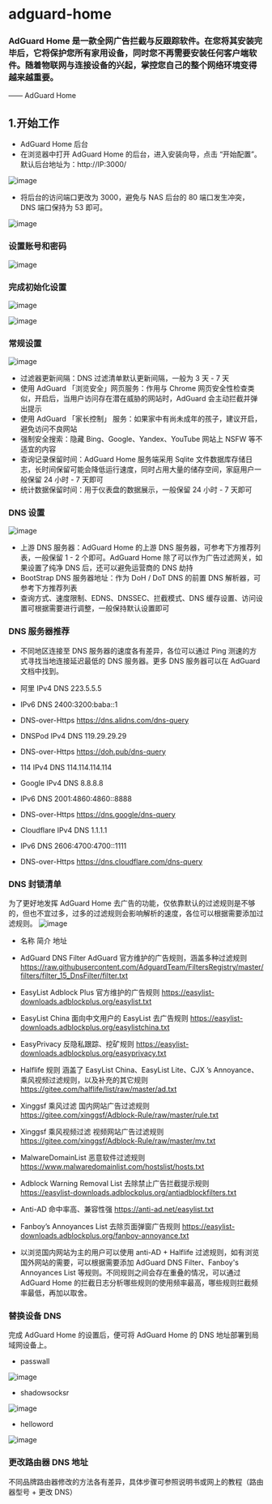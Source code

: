 # adguard-home
### AdGuard Home 是一款全网广告拦截与反跟踪软件。在您将其安装完毕后，它将保护您所有家用设备，同时您不再需要安装任何客户端软件。随着物联网与连接设备的兴起，掌控您自己的整个网络环境变得越来越重要。    
—— AdGuard Home

## 1.开始工作
- AdGuard Home 后台
- 在浏览器中打开 AdGuard Home 的后台，进入安装向导，点击 “开始配置”。默认后台地址为：​http://IP:3000/​

![image](https://user-images.githubusercontent.com/74764072/165743827-32c902af-535c-4bef-a7a6-24b6a99df837.png)

- 将后台的访问端口更改为 3000，避免与 NAS 后台的 80 端口发生冲突，DNS 端口保持为 53 即可。

![image](https://user-images.githubusercontent.com/74764072/165743929-5c6906bd-c553-45ac-8cf9-c08bea7fcc0a.png)

### 设置账号和密码

![image](https://user-images.githubusercontent.com/74764072/165743999-d271a762-c802-4f32-a73b-9e33ac82bf4d.png)

### 完成初始化设置

![image](https://user-images.githubusercontent.com/74764072/165744097-3bb205cb-ef58-401b-8ebb-6e780f8dd711.png)

![image](https://user-images.githubusercontent.com/74764072/165744154-e223407e-1316-45af-b5ae-b39248971c2a.png)

### 常规设置

![image](https://user-images.githubusercontent.com/74764072/165744269-2f235cac-9d79-42bf-9083-7822463819fe.png)

- 过滤器更新间隔：DNS 过滤清单默认更新间隔，一般为 3 天 - 7 天
- 使用 AdGuard 「浏览安全」网页服务：作用与 Chrome 网页安全性检查类似，开启后，当用户访问存在潜在威胁的网站时，AdGuard 会主动拦截并弹出提示
- 使用 AdGuard 「家长控制」 服务：如果家中有尚未成年的孩子，建议开启，避免访问不良网站
- 强制安全搜索：隐藏 Bing、Google、Yandex、YouTube 网站上 NSFW 等不适宜的内容
- 查询记录保留时间：AdGuard Home 服务端采用 Sqlite 文件数据库存储日志，长时间保留可能会降低运行速度，同时占用大量的储存空间，家庭用户一般保留 24 小时 - 7 天即可
- 统计数据保留时间：用于仪表盘的数据展示，一般保留 24 小时 - 7 天即可

### DNS 设置

![image](https://user-images.githubusercontent.com/74764072/165744440-7511089d-99a7-4387-a696-0eafd992707d.png)

- 上游 DNS 服务器：AdGuard Home 的上游 DNS 服务器，可参考下方推荐列表，一般保留 1 - 2 个即可。AdGuard Home 除了可以作为广告过滤网关，如果设置了纯净 DNS 后，还可以避免运营商的 DNS 劫持
- BootStrap DNS 服务器地址：作为 DoH / DoT DNS 的前置 DNS 解析器，可参考下方推荐列表
- 查询方式、速度限制、EDNS、DNSSEC、拦截模式、DNS 缓存设置、访问设置可根据需要进行调整，一般保持默认设置即可

### DNS 服务器推荐
- 不同地区连接至 DNS 服务器的速度各有差异，各位可以通过 Ping 测速的方式寻找当地连接延迟最低的 DNS 服务器。更多 DNS 服务器可以在 AdGuard 文档中找到。

- 阿里	IPv4 DNS	223.5.5.5
- IPv6 DNS	2400:3200:baba::1
- DNS-over-Https	https://dns.alidns.com/dns-query
- DNSPod	IPv4 DNS	119.29.29.29
- DNS-over-Https	https://doh.pub/dns-query
- 114	IPv4 DNS	114.114.114.114
- Google	IPv4 DNS	8.8.8.8
- IPv6 DNS	2001:4860:4860::8888
- DNS-over-Https	https://dns.google/dns-query
- Cloudflare	IPv4 DNS	1.1.1.1
- IPv6 DNS	2606:4700:4700::1111
- DNS-over-Https	https://dns.cloudflare.com/dns-query

### DNS 封锁清单
为了更好地发挥 AdGuard Home 去广告的功能，仅依靠默认的过滤规则是不够的，但也不宜过多，过多的过滤规则会影响解析的速度，各位可以根据需要添加过滤规则。
![image](https://user-images.githubusercontent.com/74764072/165744929-35204abf-d8ec-4579-8119-154c28a7c952.png)

- 名称	简介	地址
- AdGuard DNS Filter	AdGuard 官方维护的广告规则，涵盖多种过滤规则	https://raw.githubusercontent.com/AdguardTeam/FiltersRegistry/master/filters/filter_15_DnsFilter/filter.txt
- EasyList	Adblock Plus 官方维护的广告规则	https://easylist-downloads.adblockplus.org/easylist.txt
- EasyList China	面向中文用户的 EasyList 去广告规则	https://easylist-downloads.adblockplus.org/easylistchina.txt
- EasyPrivacy	反隐私跟踪、挖矿规则	https://easylist-downloads.adblockplus.org/easyprivacy.txt
- Halflife 规则	涵盖了 EasyList China、EasyList Lite、CJX ’s Annoyance、乘风视频过滤规则，以及补充的其它规则	https://gitee.com/halflife/list/raw/master/ad.txt
- Xinggsf 乘风过滤	国内网站广告过滤规则	https://gitee.com/xinggsf/Adblock-Rule/raw/master/rule.txt
- Xinggsf 乘风视频过滤	视频网站广告过滤规则	https://gitee.com/xinggsf/Adblock-Rule/raw/master/mv.txt
- MalwareDomainList	恶意软件过滤规则	https://www.malwaredomainlist.com/hostslist/hosts.txt
- Adblock Warning Removal List	去除禁止广告拦截提示规则	https://easylist-downloads.adblockplus.org/antiadblockfilters.txt
- Anti-AD	命中率高、兼容性强	https://anti-ad.net/easylist.txt
- Fanboy’s Annoyances List	去除页面弹窗广告规则	https://easylist-downloads.adblockplus.org/fanboy-annoyance.txt

- 以浏览国内网站为主的用户可以使用 anti-AD + Halflife 过滤规则，如有浏览国外网站的需要，可以根据需要添加 AdGuard DNS Filter、Fanboy's Annoyances List 等规则。不同规则之间会存在重叠的情况，可以通过 AdGuard Home 的拦截日志分析哪些规则的使用频率最高，哪些规则拦截频率最低，再加以取舍。

### 替换设备 DNS
完成 AdGuard Home 的设置后，便可将 AdGuard Home 的 DNS 地址部署到局域网设备上。

- passwall

![image](https://user-images.githubusercontent.com/74764072/165745367-3fb1b0bb-901d-425b-99ba-a2624cb451f8.png)

- shadowsocksr

![image](https://user-images.githubusercontent.com/74764072/165745679-8e1d0892-e549-4e3c-9d14-e98db4f06f21.png)

- helloword

![image](https://user-images.githubusercontent.com/74764072/165745848-0ca0e275-59a3-442d-9a6b-e21c62b95c8d.png)

### 更改路由器 DNS 地址
不同品牌路由器修改的方法各有差异，具体步骤可参照说明书或网上的教程（路由器型号 + 更改 DNS）

